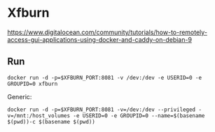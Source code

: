 # Xfburn

https://www.digitalocean.com/community/tutorials/how-to-remotely-access-gui-applications-using-docker-and-caddy-on-debian-9

## Run

```
docker run -d -p=$XFBURN_PORT:8081 -v /dev:/dev -e USERID=0 -e GROUPID=0 xfburn
```

Generic:

```
docker run -d -p=$XFBURN_PORT:8081 -v=/dev:/dev --privileged -v=/mnt:/host_volumes -e USERID=0 -e GROUPID=0 --name=$(basename $(pwd))-c $(basename $(pwd))
```

